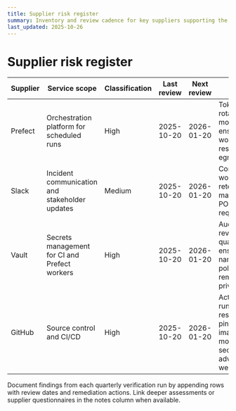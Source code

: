 ```yaml
---
title: Supplier risk register
summary: Inventory and review cadence for key suppliers supporting the Hotpass platform.
last_updated: 2025-10-26
---
```


# Supplier risk register

| Supplier | Service scope | Classification | Last review | Next review | Notes |
| -------- | ------------- | -------------- | ----------- | ----------- | ----- |
| Prefect  | Orchestration platform for scheduled runs | High | 2025-10-20 | 2026-01-20 | Tokens rotated monthly; ensure worker nodes restrict egress. |
| Slack    | Incident communication and stakeholder updates | Medium | 2025-10-20 | 2026-01-20 | Confirm workspace retention matches POPIA requirements. |
| Vault    | Secrets management for CI and Prefect workers | High | 2025-10-20 | 2026-01-20 | Audit logs reviewed quarterly; ensure namespace policies remain least privilege. |
| GitHub   | Source control and CI/CD | High | 2025-10-20 | 2026-01-20 | Actions runners restricted to pinned images; monitor security advisories weekly. |

Document findings from each quarterly verification run by appending rows with review dates
and remediation actions. Link deeper assessments or supplier questionnaires in the notes
column when available.
